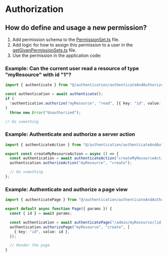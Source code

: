 # Authorization

## How do define and usage a new permission?

1. Add permission schema to the [PermissionSet.ts](../apps/app/src/authentication/PermissionSet.ts) file.
2. Add logic for how to assign this permission to a user in the [getGivenPermissionSets.ts](../apps/app/src/authentication/getGivenPermissionSets.ts) file.
3. Use the permission in the application code:

### Example: Can the current user read a resource of type "myResource" with id "1"?

```ts
import { authenticate } from "@/authentication/authenticateAndAuthorize";

const authentication = await authenticate();
if (
  !authentication.authorize("myResource", "read", [{ key: "id", value: "1" }])
)
  throw new Error("Unauthorized");

// Do something
```

### Example: Authenticate and authorize a server action

```ts
import { authenticateAction } from "@/authentication/authenticateAndAuthorize";

export const createMyResourceAction = async () => {
  const authentication = await authenticateAction("createMyResourceAction");
  authentication.authorizeAction("myResource", "create");

  // Do something
};
```

### Example: Authenticate and authorize a page view

```ts
import { authenticatePage } from "@/authentication/authenticateAndAuthorize";

export default async function Page({ params }) {
  const { id } = await params;

  const authentication = await authenticatePage("/admin/myResource/[id]");
  authentication.authorizePage("myResource", "create", [
    { key: "id", value: id },
  ]);

  // Render the page
}
```
